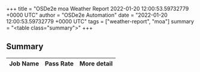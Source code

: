 +++
title = "OSDe2e moa Weather Report 2022-01-20 12:00:53.59732779 +0000 UTC"
author = "OSDe2e Automation"
date = "2022-01-20 12:00:53.59732779 +0000 UTC"
tags = ["weather-report", "moa"]
summary = "<table class=\"summary\"></table>"
+++
## Summary

| Job Name | Pass Rate | More detail |
|----------|-----------|-------------|




